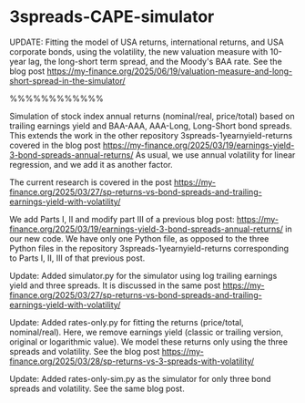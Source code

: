 # 3spreads-CAPE-simulator
UPDATE: Fitting the model of USA returns, international returns, and USA corporate bonds, using the volatility, the new valuation measure with 10-year lag, the long-short term spread, and the Moody's BAA rate. See the blog post https://my-finance.org/2025/06/19/valuation-measure-and-long-short-spread-in-the-simulator/

%%%%%%%%%%%%

Simulation of stock index annual returns (nominal/real, price/total) based on trailing earnings yield and BAA-AAA, AAA-Long, Long-Short bond spreads. This extends the work in the other repository 3spreads-1yearnyield-returns covered in the blog post https://my-finance.org/2025/03/19/earnings-yield-3-bond-spreads-annual-returns/ As usual, we use annual volatility for linear regression, and we add it as another factor. 

The current research is covered in the post https://my-finance.org/2025/03/27/sp-returns-vs-bond-spreads-and-trailing-earnings-yield-with-volatility/ 

We add Parts I, II and modify part III of a previous blog post: https://my-finance.org/2025/03/19/earnings-yield-3-bond-spreads-annual-returns/ in our new code. We have only one Python file, as opposed to the three Python files in the repository 3spreads-1yearnyield-returns corresponding to Parts I, II, III of that previous post.

Update: Added simulator.py for the simulator using log trailing earnings yield and three spreads. It is discussed in the same post https://my-finance.org/2025/03/27/sp-returns-vs-bond-spreads-and-trailing-earnings-yield-with-volatility/

Update: Added rates-only.py for fitting the returns (price/total, nominal/real). Here, we remove earnings yield (classic or trailing version, original or logarithmic value). We model these returns only using the three spreads and volatility. See the blog post https://my-finance.org/2025/03/28/sp-returns-vs-3-spreads-with-volatility/

Update: Added rates-only-sim.py as the simulator for only three bond spreads and volatility. See the same blog post.
